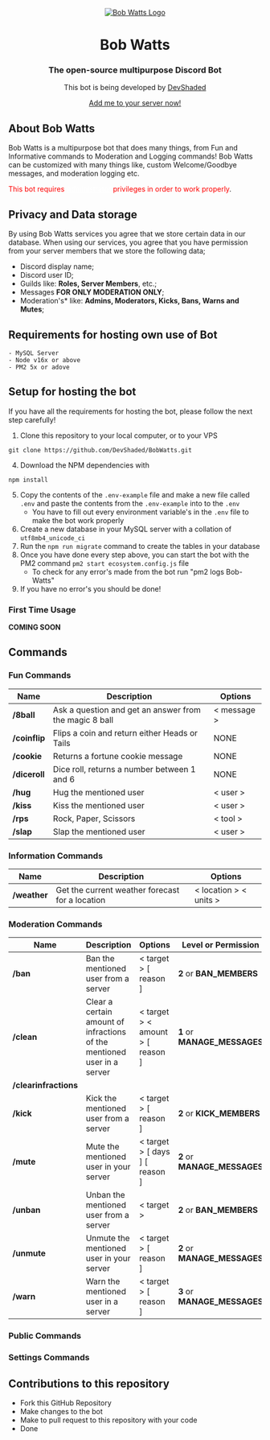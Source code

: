 <p align="center"><a href="https://laravel.com" target="_blank"><img src="https://cdn.discordapp.com/avatars/661979662997782541/8d24d8bb9bb44411a8d08a798050c481.webp?size=128" alt="Bob Watts Logo"></a></p>

<h1 align="center">Bob Watts</h1>
<h3 align="center">The open-source multipurpose Discord Bot</h3>

<p align="center">
<span>This bot is being developed by <a href="https://github.com/DevShaded">DevShaded</a></span>
</p>


<p align="center">
<a href="https://devshaded.com/bobwatts">Add me to your server now!</a>
</p>

## About Bob Watts
Bob Watts is a multipurpose bot that does many things, from Fun and Informative commands to Moderation and Logging commands!
Bob Watts can be customized with many things like, custom Welcome/Goodbye messages, and moderation logging etc.

<p>
<span style="color:red">This bot
requires <span style="color:white; text-decoration: underline; text-decoration-color: white;">Administrator</span>
privileges in order to work properly</span>.
</p>

## Privacy and Data storage

By using Bob Watts services you agree that we store certain data in our database. When using our services, you agree that you have permission from your server members that we store the following data;

- Discord display name;
- Discord user ID;
- Guilds like: **Roles, Server Members**, etc.;
- Messages **FOR ONLY MODERATION ONLY**;
- Moderation's* like: **Admins, Moderators, Kicks, Bans, Warns and Mutes**;

## Requirements for hosting own use of Bot
```
- MySQL Server
- Node v16x or above
- PM2 5x or adove
```

## Setup for hosting the bot
If you have all the requirements for hosting the bot, please follow the next step carefully!

1. Clone this repository to your local computer, or to your VPS
```
git clone https://github.com/DevShaded/BobWatts.git
```
4. Download the NPM dependencies with
```
npm install
```
5. Copy the contents of the `.env-example` file and make a new file called `.env` and paste the contents from the `.env-example` into to the `.env`
    * You have to fill out every environment variable's in the `.env` file to make the bot work properly
6. Create a new database in your MySQL server with a collation of `utf8mb4_unicode_ci`
7. Run the `npm run migrate` command to create the tables in your database
8. Once you have done every step above, you can start the bot with the PM2 command `pm2 start ecosystem.config.js` file
    * To check for any error's made from the bot run "pm2 logs Bob-Watts"
9. If you have no error's you should be done!

### First Time Usage
**COMING SOON**

## Commands

### Fun Commands
| Name          | Description                                            | Options     |
|---------------|--------------------------------------------------------|-------------|
| **/8ball**    | Ask a question and get an answer from the magic 8 ball | < message > |
| **/coinflip** | Flips a coin and return either Heads or Tails          | NONE        |
| **/cookie**   | Returns a fortune cookie message                       | NONE        |
| **/diceroll** | Dice roll, returns a number between 1 and 6            | NONE        |
| **/hug**      | Hug the mentioned user                                 | < user >    |
| **/kiss**     | Kiss the mentioned user                                | < user >    |
| **/rps**      | Rock, Paper, Scissors                                  | < tool >    |
| **/slap**     | Slap the mentioned user                                | < user >    |

### Information Commands
| Name         | Description                                     | Options                 |
|--------------|-------------------------------------------------|-------------------------|
| **/weather** | Get the current weather forecast for a location | < location >  < units > |

### Moderation Commands
| Name                  | Description                                                             | Options                          | Level or Permission          |
|-----------------------|-------------------------------------------------------------------------|----------------------------------|------------------------------|
| **/ban**              | Ban the mentioned user from a server                                    | < target > [ reason ]            | **2** or **BAN_MEMBERS**     |
| **/clean**            | Clear a certain amount of infractions of the mentioned user in a server | < target > < amount > [ reason ] | **1** or **MANAGE_MESSAGES** |
| **/clearinfractions** |                                                                         |                                  |                              |
| **/kick**             | Kick the mentioned user from a server                                   | < target > [ reason ]            | **2** or **KICK_MEMBERS**    |
| **/mute**             | Mute the mentioned user in your server                                  | < target > [ days ] [ reason ]   | **2** or **MANAGE_MESSAGES** |
| **/unban**            | Unban the mentioned user from a server                                  | < target >                       | **2** or **BAN_MEMBERS**     |
| **/unmute**           | Unmute the mentioned user in your server                                | < target > [ reason ]            | **2** or **MANAGE_MESSAGES** |
| **/warn**             | Warn the mentioned user in a server                                     | < target > [ reason ]            | **3** or **MANAGE_MESSAGES** |

### Public Commands




### Settings Commands

## Contributions to this repository
- Fork this GitHub Repository
- Make changes to the bot
- Make to pull request to this repository with your code
- Done
